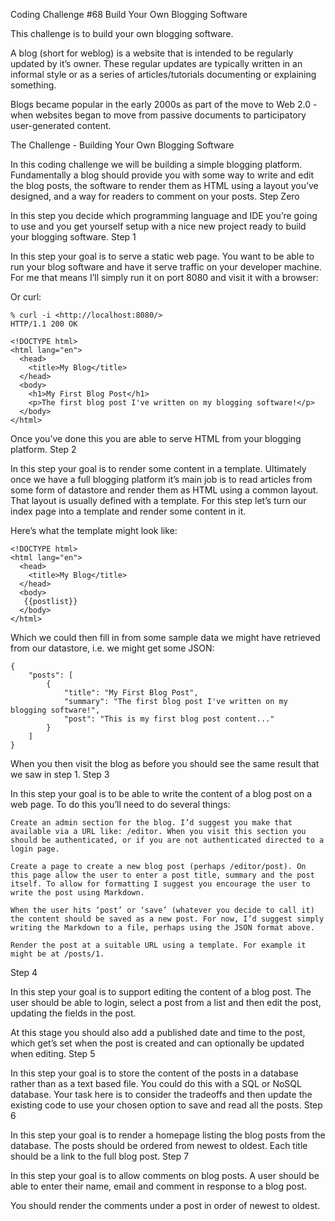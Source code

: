 Coding Challenge #68 Build Your Own Blogging Software

This challenge is to build your own blogging software.

A blog (short for weblog) is a website that is intended to be regularly updated by it’s owner. These regular updates are typically written in an informal style or as a series of articles/tutorials documenting or explaining something.

Blogs became popular in the early 2000s as part of the move to Web 2.0 - when websites began to move from passive documents to participatory user-generated content.

The Challenge - Building Your Own Blogging Software

In this coding challenge we will be building a simple blogging platform. Fundamentally a blog should provide you with some way to write and edit the blog posts, the software to render them as HTML using a layout you’ve designed, and a way for readers to comment on your posts.
Step Zero

In this step you decide which programming language and IDE you’re going to use and you get yourself setup with a nice new project ready to build your blogging software.
Step 1

In this step your goal is to serve a static web page. You want to be able to run your blog software and have it serve traffic on your developer machine. For me that means I’ll simply run it on port 8080 and visit it with a browser:
	
	

Or curl:
```
% curl -i <http://localhost:8080/>
HTTP/1.1 200 OK

<!DOCTYPE html>
<html lang="en">
  <head>
    <title>My Blog</title>
  </head>
  <body>
    <h1>My First Blog Post</h1>
    <p>The first blog post I've written on my blogging software!</p>
  </body>
</html>
```

Once you’ve done this you are able to serve HTML from your blogging platform.
Step 2

In this step your goal is to render some content in a template. Ultimately once we have a full blogging platform it’s main job is to read articles from some form of datastore and render them as HTML using a common layout. That layout is usually defined with a template. For this step let’s turn our index page into a template and render some content in it.

Here’s what the template might look like:
```
<!DOCTYPE html>
<html lang="en">
  <head>
    <title>My Blog</title>
  </head>
  <body>
   {{postlist}}
  </body>
</html>
```

Which we could then fill in from some sample data we might have retrieved from our datastore, i.e. we might get some JSON:
```
{
    "posts": [
        {
            "title": "My First Blog Post",
            "summary": "The first blog post I've written on my blogging software!",
            "post": "This is my first blog post content..."
        }
    ]
}
```

When you then visit the blog as before you should see the same result that we saw in step 1.
Step 3

In this step your goal is to be able to write the content of a blog post on a web page. To do this you’ll need to do several things:

    Create an admin section for the blog. I’d suggest you make that available via a URL like: /editor. When you visit this section you should be authenticated, or if you are not authenticated directed to a login page.

    Create a page to create a new blog post (perhaps /editor/post). On this page allow the user to enter a post title, summary and the post itself. To allow for formatting I suggest you encourage the user to write the post using Markdown.

    When the user hits ‘post’ or ‘save’ (whatever you decide to call it) the content should be saved as a new post. For now, I’d suggest simply writing the Markdown to a file, perhaps using the JSON format above.

    Render the post at a suitable URL using a template. For example it might be at /posts/1.

Step 4

In this step your goal is to support editing the content of a blog post. The user should be able to login, select a post from a list and then edit the post, updating the fields in the post.

At this stage you should also add a published date and time to the post, which get’s set when the post is created and can optionally be updated when editing.
Step 5

In this step your goal is to store the content of the posts in a database rather than as a text based file. You could do this with a SQL or NoSQL database. Your task here is to consider the tradeoffs and then update the existing code to use your chosen option to save and read all the posts.
Step 6

In this step your goal is to render a homepage listing the blog posts from the database. The posts should be ordered from newest to oldest. Each title should be a link to the full blog post.
Step 7

In this step your goal is to allow comments on blog posts. A user should be able to enter their name, email and comment in response to a blog post.

You should render the comments under a post in order of newest to oldest.